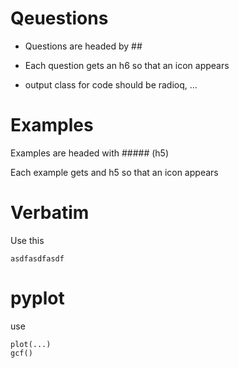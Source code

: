 # Qeuestions

- Questions are headed by ##

- Each question gets an h6 so that an icon appears

- output class for code should be radioq, ...


# Examples

Examples are headed with ##### (h5)

Each example gets and h5 so that an icon appears

# Verbatim

Use this

```verbatim
asdfasdfasdf
```

# pyplot

use

```
plot(...)
gcf()
```
